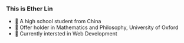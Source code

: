 ### This is Ether Lin

- 🔭 A high school student from China
- 🌱 Offer holder in Mathematics and Philosophy, University of Oxford
- 🤔 Currently intersted in Web Development

